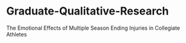 # Graduate-Qualitative-Research
The Emotional Effects of Multiple Season Ending Injuries in Collegiate Athletes
